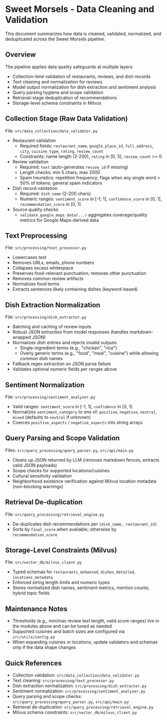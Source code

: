 # Sweet Morsels - Data Cleaning and Validation

This document summarizes how data is cleaned, validated, normalized, and deduplicated across the Sweet Morsels pipeline.

## Overview

The pipeline applies data quality safeguards at multiple layers:
- Collection-time validation of restaurants, reviews, and dish records
- Text cleaning and normalization for reviews
- Model output normalization for dish extraction and sentiment analysis
- Query parsing hygiene and scope validation
- Retrieval-stage deduplication of recommendations
- Storage-level schema constraints in Milvus

## Collection Stage (Raw Data Validation)

File: `src/data_collection/data_validator.py`

- Restaurant validation
  - Required fields: `restaurant_name`, `google_place_id`, `full_address`, `city`, `cuisine_type`, `rating`, `review_count`
  - Constraints: name length (2-200), `rating` in [0, 5], `review_count` >= 0
- Review validation
  - Required: `text` (auto-generates `review_id` if missing)
  - Length checks: min 5 chars, max 2000
  - Spam heuristics: repetition frequency; flags when any single word > 50% of tokens; general spam indicators
- Dish record validation
  - Required: `dish_name` (2-200 chars)
  - Numeric ranges: `sentiment_score` in [-1, 1], `confidence_score` in [0, 1], `recommendation_score` in [0, 1]
- Source quality checks
  - `validate_google_maps_data(...)` aggregates coverage/quality metrics for Google Maps-derived data

## Text Preprocessing

File: `src/processing/text_processor.py`

- Lowercases text
- Removes URLs, emails, phone numbers
- Collapses excess whitespace
- Preserves food-relevant punctuation; removes other punctuation
- Removes common review artifacts
- Normalizes food terms
- Extracts sentences likely containing dishes (keyword-based)

## Dish Extraction Normalization

File: `src/processing/dish_extractor.py`

- Batching and caching of review inputs
- Robust JSON extraction from model responses (handles markdown-wrapped JSON)
- Normalizes dish entries and rejects invalid outputs:
  - Single-ingredient terms (e.g., "chicken", "rice")
  - Overly generic terms (e.g., "food", "meal", "cuisine") while allowing common dish names
- Fallback regex extraction on JSON parse failure
- Validates optional numeric fields per ranges above

## Sentiment Normalization

File: `src/processing/sentiment_analyzer.py`

- Valid ranges: `sentiment_score` in [-1, 1], `confidence` in [0, 1]
- Normalizes `sentiment_category` to one of: `positive`, `negative`, `neutral`, `mixed` (defaults to `neutral` if unknown)
- Coerces `positive_aspects` / `negative_aspects` into string arrays

## Query Parsing and Scope Validation

Files: `src/query_processing/query_parser.py`, `src/api/main.py`

- Cleans up JSON returned by LLM (removes markdown fences, extracts valid JSON payloads)
- Scope checks for supported locations/cuisines
- Cultural sensitivity validation
- Neighborhood existence verification against Milvus location metadata (non-blocking warnings)

## Retrieval De-duplication

File: `src/query_processing/retrieval_engine.py`

- De-duplicates dish recommendations per `(dish_name, restaurant_id)`
- Sorts by `final_score` when available; otherwise by `recommendation_score`

## Storage-Level Constraints (Milvus)

File: `src/vector_db/milvus_client.py`

- Typed schemas for `restaurants_enhanced`, `dishes_detailed`, `locations_metadata`
- Enforced string length limits and numeric types
- Stores normalized dish names, sentiment metrics, mention counts, hybrid topic fields

## Maintenance Notes

- Thresholds (e.g., min/max review text length, valid score ranges) live in the modules above and can be tuned as needed
- Supported cuisines and batch sizes are configured via `src/utils/config.py`
- When expanding cuisines or locations, update validators and schemas only if the data shape changes

## Quick References

- Collection validation: `src/data_collection/data_validator.py`
- Text cleaning: `src/processing/text_processor.py`
- Dish extraction normalization: `src/processing/dish_extractor.py`
- Sentiment normalization: `src/processing/sentiment_analyzer.py`
- Query parsing and scope checks: `src/query_processing/query_parser.py`, `src/api/main.py`
- Retrieval de-duplication: `src/query_processing/retrieval_engine.py`
- Milvus schema constraints: `src/vector_db/milvus_client.py`

